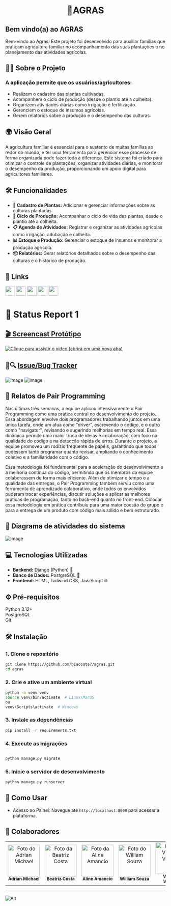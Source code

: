 <h1 align="center"> 🌱AGRAS </h1>

## Bem vindo(a) ao **AGRAS**
Bem-vindo ao Agras! Este projeto foi desenvolvido para auxiliar famílias que praticam agricultura familiar no acompanhamento das suas plantações e no planejamento das atividades agrícolas.

## 🧑‍🌾 Sobre o Projeto  
### A aplicação permite que os usuários/agricultores:

- Realizem o cadastro das plantas cultivadas.
- Acompanhem o ciclo de produção (desde o plantio até a colheita).
- Organizem atividades diárias como irrigação e fertilização.
- Gerenciem o estoque de insumos agrícolas.
- Gerem relatórios sobre a produção e o desempenho das culturas.


## 🌍 Visão Geral
A agricultura familiar é essencial para o sustento de muitas famílias ao redor do mundo, e ter uma ferramenta para gerenciar esse processo de forma organizada pode fazer toda a diferença. Este sistema foi criado para otimizar o controle de plantações, organizar atividades diárias, e monitorar o desempenho da produção, proporcionando um apoio digital para agricultores familiares.

## 🛠️ Funcionalidades
- **🌾 Cadastro de Plantas:** Adicionar e gerenciar informações sobre as culturas plantadas.  
- **📅 Ciclo de Produção:** Acompanhar o ciclo de vida das plantas, desde o plantio até a colheita.  
- **📋 Agenda de Atividades:** Registrar e organizar as atividades agrícolas como irrigação, adubação e colheita.  
- **📊 Estoque e Produção:** Gerenciar o estoque de insumos e monitorar a produção agrícola.  
- **📦 Relatórios:** Gerar relatórios detalhados sobre o desempenho das culturas e o histórico de produção.  

## 🧷 Links
<a href="https://sites.google.com/cesar.school/agras">
    <img src="https://img.shields.io/badge/GOOGLE SITES-8abf17?style=for-the-badge&logo=google&logoColor=white" height="30px"/></a>
<a href="https://www.figma.com/design/wqEwDyRuQGX0MaPecGGU4n/Untitled?node-id=0-1&t=wYhB3IAeSWCCwKws-1">
  <img src="https://img.shields.io/badge/FIGMA-2E8B57?style=for-the-badge&logo=figma&logoColor=white" height="30px"/></a>
<a href="https://app.clickup.com/9013393286/v/o/s/90131619724">
  <img src="https://img.shields.io/badge/ClickUp-8abf17?style=for-the-badge&logo=clickup&logoColor=white" height="30px"/></a>
<a href="URL DO YOUTUBE">
  <img src="https://img.shields.io/badge/YOUTUBE-2E8B57?style=for-the-badge&logo=youtube&logoColor=white" height="30px"/></a>
  <a href="https://agras.azurewebsites.net/">
  <img src="https://img.shields.io/badge/SITE DO PROJETO-8abf17?style=for-the-badge&logo=google&logoColor=white" height="30px"/></a>

# 🚚 Status Report 1

## [🎬 Screencast Protótipo](https://www.youtube.com/watch?v=edpW3PThu6E)

[![Clique para assistir o vídeo (abrirá em uma nova aba)](https://github.com/user-attachments/assets/8604c9da-aa65-42a5-97c1-ef5479af12bd)](https://www.youtube.com/watch?v=FmrasWVUvC0&list=PLLT61SHdeQXuxTYMoLSTrT0kRCChHpc0W)


## 🐛🔍 [Issue/Bug Tracker](https://github.com/biacosta7/agras/issues?q=is%3Aissue+is%3Aclosed)

![image](https://github.com/user-attachments/assets/9516bcc5-283c-434e-b518-353196774b0b)
![image](https://github.com/user-attachments/assets/a9a6dcaf-e122-4736-ac7e-cb0f0ff22347)


## 🤝 Relatos de Pair Programming

Nas últimas três semanas, a equipe aplicou intensivamente o Pair Programming como uma prática central no desenvolvimento do projeto. Essa abordagem envolve dois programadores trabalhando juntos em uma única tarefa, onde um atua como "driver", escrevendo o código, e o outro como "navigator", revisando e sugerindo melhorias em tempo real. Essa dinâmica permite uma maior troca de ideias e colaboração, com foco na qualidade do código e na detecção rápida de erros. Durante o projeto, a equipe promoveu um rodízio frequente de papéis, garantindo que todos pudessem tanto programar quanto revisar, ampliando o conhecimento coletivo e a familiaridade com o código.

Essa metodologia foi fundamental para a aceleração do desenvolvimento e a melhoria contínua do código, permitindo que os membros da equipe colaborassem de forma mais eficiente. Além de otimizar o tempo e a qualidade das entregas, o Pair Programming também serviu como uma ferramenta de aprendizado colaborativo, onde todos os envolvidos puderam trocar experiências, discutir soluções e aplicar as melhores práticas de programação, tanto no back-end quanto no front-end. Colocar essa metodologia em prática contribuiu para uma maior coesão do grupo e para a entrega de um produto com código mais sólido e bem estruturado.


## 🔄 Diagrama de atividades do sistema

![image](https://github.com/user-attachments/assets/1a0b2710-661d-428f-ba0f-c25c79b8f434)

## 💻 Tecnologias Utilizadas
- **Backend:** Django (Python) 🐍
- **Banco de Dados:** PostgreSQL 🐘
- **Frontend:** HTML, Tailwind CSS, JavaScript 🌐

## ⚙️ Pré-requisitos
Python 3.12+  
PostgreSQL  
Git

## 🛠️ Instalação

### 1. Clone o repositório

```bash
git clone https://github.com/biacosta7/agras.git
cd agras
```

### 2. Crie e ative um ambiente virtual

```bash
python -m venv venv
source venv/bin/activate  # Linux/MacOS
ou
venv\Scripts\activate  # Windows
```
### 3. Instale as dependências

``` bash
pip install -r requirements.txt
```

### 4. Execute as migrações

``` bash

python manage.py migrate
```
### 5. Inicie o servidor de desenvolvimento

``` bash
python manage.py runserver
``` 

## 🚀 Como Usar
- Acesso ao Painel: Navegue até `http://localhost:8000` para acessar a plataforma.

## 🤝 Colaboradores
<table>
  <tr>
    <td align="center">
      <a href="https://github.com/AdrianMichael5" title="defina o título do link">
        <img src="https://avatars.githubusercontent.com/u/144910632?v=4" width="100px;" alt="Foto do Adrian Michael"/><br>
        <sub>
          <b>Adrian Michael</b>
        </sub>
      </a>
    </td>
    <td align="center">
      <a href="https://github.com/biacosta7" title="defina o título do link">
        <img src="https://avatars.githubusercontent.com/u/113059480?v=4" width="100px;" alt="Foto da Beatriz Costa"/><br>
        <sub>
          <b>Beatriz Costa</b>
        </sub>
      </a>
    </td>
    <td align="center">
      <a href="#" title="defina o título do link">
        <img src="https://avatars.githubusercontent.com/u/168862762?v=4" width="100px;" alt="Foto da Aline Amancio"/><br>
        <sub>
          <b>Aline Amancio</b>
        </sub>
      </a>
    </td>
    <td align="center">
      <a href="https://github.com/william-mjsouza" title="defina o título do link">
        <img src="https://avatars.githubusercontent.com/u/66651052?v=4" width="100px;" alt="Foto do William Souza"/><br>
        <sub>
          <b>William Souza</b>
        </sub>
      </a>
    </td>
     <td align="center">
      <a href="https://github.com/vinivent" title="defina o título do link">
        <img src="https://avatars.githubusercontent.com/u/99739118?v=4" width="100px;" alt="Foto do Vinicius Ventura"/><br>
        <sub>
          <b>Vinícius Ventura</b>
        </sub>
      </a>
    </td>
     <td align="center">
      <a href="https://github.com/ninahffbs" title="defina o título do link">
        <img src="https://avatars.githubusercontent.com/u/168862762?v=4" width="100px;" alt="Foto da Nina Franca"/><br>
        <sub>
          <b>Nina França</b>
        </sub>
      </a>
    </td>
  </tr>
</table>

___

![Alt](https://repobeats.axiom.co/api/embed/61eaafb2cc575131259cf8ec9139855670acc63a.svg "Repobeats analytics image")
